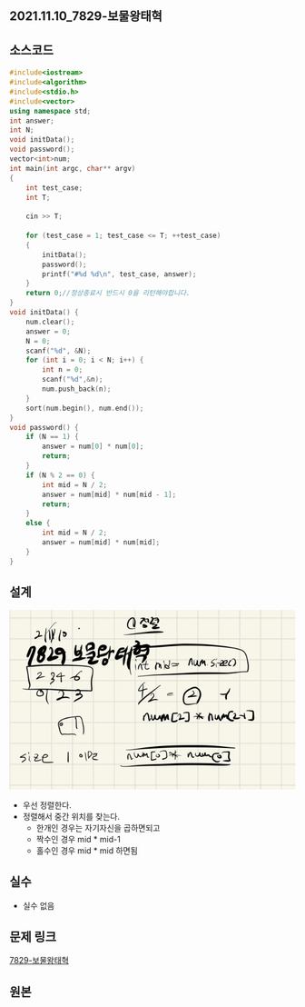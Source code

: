 ## 2021.11.10_7829-보물왕태혁

## 소스코드

```c++
#include<iostream>
#include<algorithm>
#include<stdio.h>
#include<vector>
using namespace std;
int answer;
int N;
void initData();
void password();
vector<int>num;
int main(int argc, char** argv)
{
	int test_case;
	int T;

	cin >> T;

	for (test_case = 1; test_case <= T; ++test_case)
	{
		initData();
		password();
		printf("#%d %d\n", test_case, answer);
	}
	return 0;//정상종료시 반드시 0을 리턴해야합니다.
}
void initData() {
	num.clear();
	answer = 0;
	N = 0;
	scanf("%d", &N);
	for (int i = 0; i < N; i++) {
		int n = 0;
		scanf("%d",&n);
		num.push_back(n);
	}
	sort(num.begin(), num.end());
}
void password() {
	if (N == 1) {
		answer = num[0] * num[0];
		return;
	}
	if (N % 2 == 0) {
		int mid = N / 2;
		answer = num[mid] * num[mid - 1];
		return;
	}
	else {
		int mid = N / 2;
		answer = num[mid] * num[mid];
	}
}
```

## 설계

![image-20211110220755727](2021.11.10_7829-보물왕태혁.assets/image-20211110220755727.png)

- 우선 정렬한다.
- 정렬해서 중간 위치를 찾는다.
  - 한개인 경우는 자기자신을 곱하면되고
  - 짝수인 경우 mid * mid-1
  - 홀수인 경우 mid * mid 하면됨

## 실수

- 실수 없음

## 문제 링크

[7829-보물왕태혁](https://swexpertacademy.com/main/code/problem/problemDetail.do?problemLevel=4&contestProbId=AWtInr3auH0DFASy&categoryId=AWtInr3auH0DFASy&categoryType=CODE&problemTitle=&orderBy=PASS_RATE&selectCodeLang=ALL&select-1=4&pageSize=10&pageIndex=1)

## 원본

